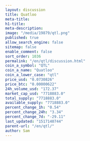 ```yaml
---
layout: discussion
title: Quatloo
meta-title: 
h1-title: 
meta-description: 
image: "/media/19879/qtl.png"
published: true
allow_search_engine: false
sitemap: false
enable_comment: false
sort_order: 1036
permalink: "/en/qtl/discussion.html"
coin_a_symbol: "QTL"
coin_a_name: "Quatloo"
coin_a_lower_case: "qtl"
price_usd: "0.0730826"
price_btc: "0.00000622"
24h_volume_usd: "172.37"
market_cap_usd: "7718883.0"
total_supply: "7718883.0"
available_supply: "7718883.0"
percent_change_1h: "0.54"
percent_change_24h: "3.34"
percent_change_7d: "-29.11"
last_updated: "1517140744"
parent-url: "/en/qtl/"
author: Sam
---
```


